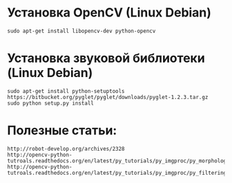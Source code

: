 

# Установка OpenCV (Linux Debian)

```
sudo apt-get install libopencv-dev python-opencv
```


# Установка звуковой библиотеки (Linux Debian)

```
sudo apt-get install python-setuptools
https://bitbucket.org/pyglet/pyglet/downloads/pyglet-1.2.3.tar.gz
sudo python setup.py install
```


# Полезные статьи:

```
http://robot-develop.org/archives/2328
http://opencv-python-tutroals.readthedocs.org/en/latest/py_tutorials/py_imgproc/py_morphological_ops/py_morphological_ops.html
http://opencv-python-tutroals.readthedocs.org/en/latest/py_tutorials/py_imgproc/py_filtering/py_filtering.html
```